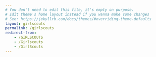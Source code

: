 ```yaml
---
# You don't need to edit this file, it's empty on purpose.
# Edit theme's home layout instead if you wanna make some changes
# See: https://jekyllrb.com/docs/themes/#overriding-theme-defaults
layout: girlscouts
permalink: /girlscouts
redirect-from:
    - /GIRLSCOUTS
    - /Girlscouts
    - /GirlScouts
---
```


